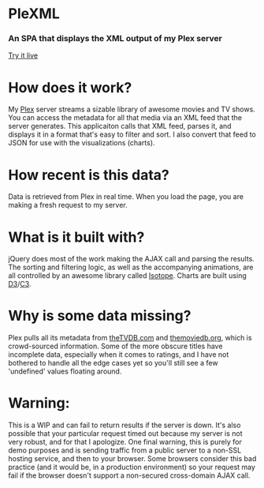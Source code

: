# PleXML
### An SPA that displays the XML output of my Plex server
[Try it live](http://www.drewpeifer.com/demo/plexml/)

# How does it work?
My [Plex](http://www.plex.tv) server streams a sizable library of awesome movies and TV shows. You can
access the metadata for all that media via an XML feed that the server generates.
This applicaiton calls that XML feed, parses it, and displays it in a format that's
easy to filter and sort. I also convert that feed to JSON for use with the visualizations (charts).

# How recent is this data?
Data is retrieved from Plex in real time. When you load the page, you are making a fresh request to my server.

# What is it built with?
jQuery does most of the work making the AJAX call and parsing the results. The sorting
and filtering logic, as well as the accompanying animations, are all controlled by
an awesome library called [Isotope](https://isotope.metafizzy.co).
Charts are built using [D3](https://d3js.org/)/[C3](https://c3js.org/).

# Why is some data missing?
Plex pulls all its metadata from [theTVDB.com](http://thetvdb.com) and [themoviedb.org](https://www.themoviedb.org/),
which is crowd-sourced information. Some of the more obscure titles have incomplete data,
especially when it comes to ratings, and I have not bothered to handle all the edge
cases yet so you'll still see a few 'undefined' values floating around.

# Warning:
This is a WIP and can fail to return results if the server is down. It's also
possible that your particular request timed out because my server is not very robust,
and for that I apologize. One final warning, this is purely for demo purposes and
is sending traffic from a public server to a non-SSL hosting service, and then to your browser.
Some browsers consider this bad practice (and it would be, in a production environment)
so your request may fail if the browser doesn't support a non-secured cross-domain AJAX call.